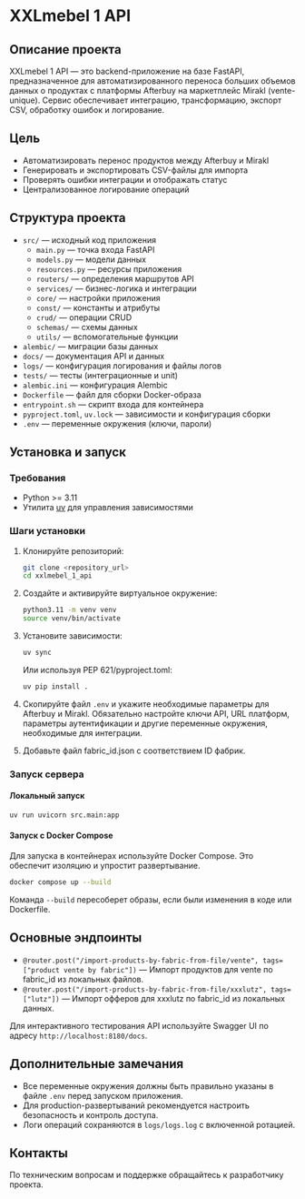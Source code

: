 # XXLmebel 1 API

## Описание проекта
XXLmebel 1 API — это backend-приложение на базе FastAPI, предназначенное для автоматизированного переноса больших объемов данных о продуктах с платформы Afterbuy на маркетплейс Mirakl (vente-unique). Сервис обеспечивает интеграцию, трансформацию, экспорт CSV, обработку ошибок и логирование.

## Цель
- Автоматизировать перенос продуктов между Afterbuy и Mirakl
- Генерировать и экспортировать CSV-файлы для импорта
- Проверять ошибки интеграции и отображать статус
- Централизованное логирование операций

## Структура проекта
- `src/` — исходный код приложения
  - `main.py` — точка входа FastAPI
  - `models.py` — модели данных
  - `resources.py` — ресурсы приложения
  - `routers/` — определения маршрутов API
  - `services/` — бизнес-логика и интеграции
  - `core/` — настройки приложения
  - `const/` — константы и атрибуты
  - `crud/` — операции CRUD
  - `schemas/` — схемы данных
  - `utils/` — вспомогательные функции
- `alembic/` — миграции базы данных
- `docs/` — документация API и данных
- `logs/` — конфигурация логирования и файлы логов
- `tests/` — тесты (интеграционные и unit)
- `alembic.ini` — конфигурация Alembic
- `Dockerfile` — файл для сборки Docker-образа
- `entrypoint.sh` — скрипт входа для контейнера
- `pyproject.toml`, `uv.lock` — зависимости и конфигурация сборки
- `.env` — переменные окружения (ключи, пароли)

## Установка и запуск
### Требования
- Python >= 3.11
- Утилита [uv](https://github.com/astral-sh/uv) для управления зависимостями

### Шаги установки
1. Клонируйте репозиторий:
   ```bash
   git clone <repository_url>
   cd xxlmebel_1_api
   ```
2. Создайте и активируйте виртуальное окружение:
   ```bash
   python3.11 -m venv venv
   source venv/bin/activate
   ```
3. Установите зависимости:
   ```bash
   uv sync
   ```
   Или используя PEP 621/pyproject.toml:
   ```bash
   uv pip install .
   ```
4. Скопируйте файл `.env` и укажите необходимые параметры для Afterbuy и Mirakl. Обязательно настройте ключи API, URL платформ, параметры аутентификации и другие переменные окружения, необходимые для интеграции.

5. Добавьте файл fabric_id.json с соответствием ID фабрик.

### Запуск сервера
#### Локальный запуск
```bash
uv run uvicorn src.main:app
```

#### Запуск с Docker Compose
Для запуска в контейнерах используйте Docker Compose. Это обеспечит изоляцию и упростит развертывание.
```bash
docker compose up --build
```
Команда `--build` пересоберет образы, если были изменения в коде или Dockerfile.

## Основные эндпоинты
- `@router.post("/import-products-by-fabric-from-file/vente", tags=["product vente by fabric"])` — Импорт продуктов для vente по fabric_id из локальных файлов.
- `@router.post("/import-products-by-fabric-from-file/xxxlutz", tags=["lutz"])` — Импорт офферов для xxxlutz по fabric_id из локальных данных.

Для интерактивного тестирования API используйте Swagger UI по адресу `http://localhost:8180/docs`.

## Дополнительные замечания
- Все переменные окружения должны быть правильно указаны в файле `.env` перед запуском приложения.
- Для production-развертываний рекомендуется настроить безопасность и контроль доступа.
- Логи операций сохраняются в `logs/logs.log` с включенной ротацией.

## Контакты
По техническим вопросам и поддержке обращайтесь к разработчику проекта.
